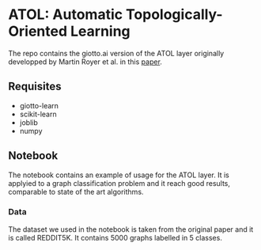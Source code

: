 # ATOL: Automatic Topologically-Oriented Learning

The repo contains the giotto.ai version of the ATOL layer originally developped 
by Martin Royer et al. in this [paper](https://arxiv.org/pdf/1909.13472.pdf).

## Requisites
  * giotto-learn
  * scikit-learn
  * joblib
  * numpy
 
 ## Notebook
 The notebook contains an example of usage for the ATOL layer. It is applyied 
 to a graph classification problem and it reach good results, comparable to 
 state of the art algorithms. 
 
 ### Data
 The dataset we used in the notebook is taken from the original paper 
 and it is called REDDIT5K. It contains 5000 graphs labelled in 5 classes.